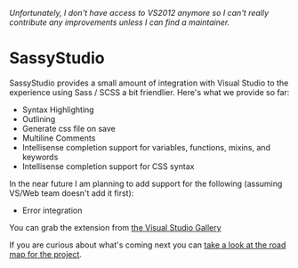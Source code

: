 _Unfortunately, I don't have access to VS2012 anymore so I can't really contribute any improvements unless I can find a maintainer._

# SassyStudio

SassyStudio provides a small amount of integration with Visual Studio to the experience using
Sass / SCSS a bit friendlier. Here's what we provide so far:

- Syntax Highlighting
- Outlining
- Generate css file on save
- Multiline Comments
- Intellisense completion support for variables, functions, mixins, and keywords
- Intellisense completion support for CSS syntax

In the near future I am planning to add support for the following (assuming VS/Web team doesn't add it first):

- Error integration

You can grab the extension from [the Visual Studio Gallery](http://visualstudiogallery.msdn.microsoft.com/85fa99a6-e4c6-4a1c-9f00-e6a8129b6f4d)

If you are curious about what's coming next you can [take a look at the road map for the project](http://darrenkopp.com/posts/2013/09/10/SassyStudio-v06-and-roadmap.html).

